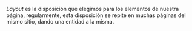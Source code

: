 _Layout_ es la disposición que elegimos para los elementos de nuestra página, regularmente, esta disposición se repite en muchas páginas del mismo sitio, dando una entidad a la misma.